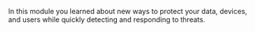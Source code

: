 In this module you learned about new ways to protect your data, devices, and users while quickly detecting and responding to threats.